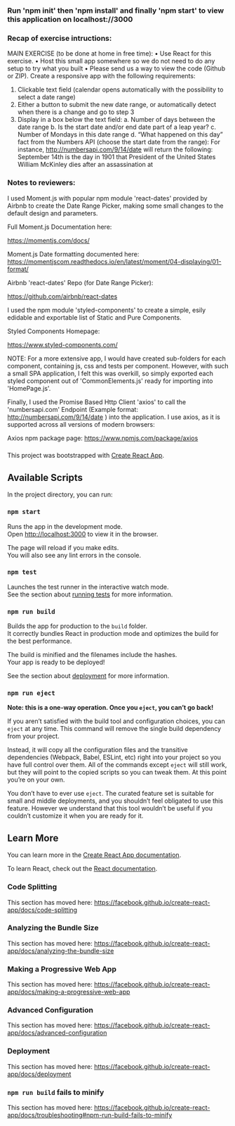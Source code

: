 ### Run 'npm init' then 'npm install' and finally 'npm start' to view this application on localhost://3000

### Recap of exercise intructions:

MAIN EXERCISE (to be done at home in free time):
• Use React for this exercise.
• Host this small app somewhere so we do not need to do any setup to try what
you built
• Please send us a way to view the code (Github or ZIP).
Create a responsive app with the following requirements:

1. Clickable text field (calendar opens automatically with the possibility to select a
   date range)
2. Either a button to submit the new date range, or automatically detect when there
   is a change and go to step 3
3. Display in a box below the text field:
   a. Number of days between the date range
   b. Is the start date and/or end date part of a leap year?
   c. Number of Mondays in this date range
   d. “What happened on this day” fact from the Numbers API (choose
   the start date from the range):
   For instance, http://numbersapi.com/9/14/date will return the following:
   September 14th is the day in 1901 that President of the United States
   William McKinley dies after an assassination at

### Notes to reviewers:

I used Moment.js with popular npm module 'react-dates' provided by Airbnb to create the Date Range Picker, making some small changes to the default design and parameters.

Full Moment.js Documentation here:

https://momentjs.com/docs/

Moment.js Date formatting documented here:
https://momentjscom.readthedocs.io/en/latest/moment/04-displaying/01-format/

Airbnb 'react-dates' Repo (for Date Range Picker):

https://github.com/airbnb/react-dates

I used the npm module 'styled-components' to create a simple, esily edidable and exportable list of Static and Pure Components.

Styled Components Homepage:

https://www.styled-components.com/

NOTE: For a more extensive app, I would have created sub-folders for each component, containing js, css and tests per component. However, with such a small SPA application, I felt this was overkill, so simply exported each styled component out of 'CommonElements.js' ready for importing into 'HomePage.js'.

Finally, I used the Promise Based Http Client 'axios' to call the 'numbersapi.com' Endpoint
(Example format: http://numbersapi.com/9/14/date ) into the application. I use axios, as it is supported across all versions of modern browsers:

Axios npm package page:
https://www.npmjs.com/package/axios

###

This project was bootstrapped with [Create React App](https://github.com/facebook/create-react-app).

## Available Scripts

In the project directory, you can run:

### `npm start`

Runs the app in the development mode.<br>
Open [http://localhost:3000](http://localhost:3000) to view it in the browser.

The page will reload if you make edits.<br>
You will also see any lint errors in the console.

### `npm test`

Launches the test runner in the interactive watch mode.<br>
See the section about [running tests](https://facebook.github.io/create-react-app/docs/running-tests) for more information.

### `npm run build`

Builds the app for production to the `build` folder.<br>
It correctly bundles React in production mode and optimizes the build for the best performance.

The build is minified and the filenames include the hashes.<br>
Your app is ready to be deployed!

See the section about [deployment](https://facebook.github.io/create-react-app/docs/deployment) for more information.

### `npm run eject`

**Note: this is a one-way operation. Once you `eject`, you can’t go back!**

If you aren’t satisfied with the build tool and configuration choices, you can `eject` at any time. This command will remove the single build dependency from your project.

Instead, it will copy all the configuration files and the transitive dependencies (Webpack, Babel, ESLint, etc) right into your project so you have full control over them. All of the commands except `eject` will still work, but they will point to the copied scripts so you can tweak them. At this point you’re on your own.

You don’t have to ever use `eject`. The curated feature set is suitable for small and middle deployments, and you shouldn’t feel obligated to use this feature. However we understand that this tool wouldn’t be useful if you couldn’t customize it when you are ready for it.

## Learn More

You can learn more in the [Create React App documentation](https://facebook.github.io/create-react-app/docs/getting-started).

To learn React, check out the [React documentation](https://reactjs.org/).

### Code Splitting

This section has moved here: https://facebook.github.io/create-react-app/docs/code-splitting

### Analyzing the Bundle Size

This section has moved here: https://facebook.github.io/create-react-app/docs/analyzing-the-bundle-size

### Making a Progressive Web App

This section has moved here: https://facebook.github.io/create-react-app/docs/making-a-progressive-web-app

### Advanced Configuration

This section has moved here: https://facebook.github.io/create-react-app/docs/advanced-configuration

### Deployment

This section has moved here: https://facebook.github.io/create-react-app/docs/deployment

### `npm run build` fails to minify

This section has moved here: https://facebook.github.io/create-react-app/docs/troubleshooting#npm-run-build-fails-to-minify
